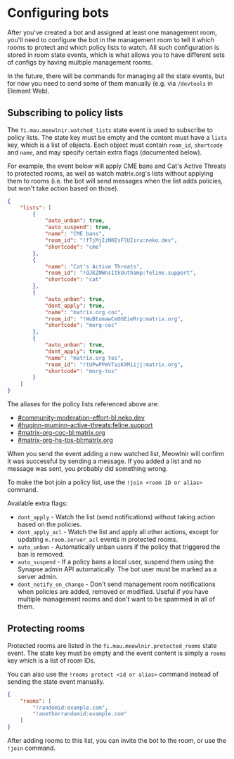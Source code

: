 # Configuring bots
After you've created a bot and assigned at least one management room, you'll
need to configure the bot in the management room to tell it which rooms to
protect and which policy lists to watch. All such configuration is stored in
room state events, which is what allows you to have different sets of configs by
having multiple management rooms.

In the future, there will be commands for managing all the state events, but for
now you need to send some of them manually (e.g. via `/devtools` in Element Web).

## Subscribing to policy lists
The `fi.mau.meowlnir.watched_lists` state event is used to subscribe to policy
lists. The state key must be empty and the content must have a `lists` key,
which is a list of objects. Each object must contain `room_id`, `shortcode` and
`name`, and may specify certain extra flags (documented below).

For example, the event below will apply CME bans and Cat's Active Threats to
protected rooms, as well as watch matrix.org's lists without applying them to
rooms (i.e. the bot will send messages when the list adds policies, but won't
take action based on those).

```json
{
	"lists": [
		{
			"auto_unban": true,
			"auto_suspend": true,
			"name": "CME bans",
			"room_id": "!fTjMjIzNKEsFlUIiru:neko.dev",
			"shortcode": "cme"
		},
		{
			"name": "Cat's Active Threats",
			"room_id": "!QJKZNWnsItkUuthamp:feline.support",
			"shortcode": "cat"
		},
		{
			"auto_unban": true,
			"dont_apply": true,
			"name": "matrix.org coc",
			"room_id": "!WuBtumawCeOGEieRrp:matrix.org",
			"shortcode": "morg-coc"
		},
		{
			"auto_unban": true,
			"dont_apply": true,
			"name": "matrix.org tos",
			"room_id": "!tUPwPPmVTaiKXMiijj:matrix.org",
			"shortcode": "morg-tos"
		}
	]
}
```

The aliases for the policy lists referenced above are:

* [#community-moderation-effort-bl:neko.dev](https://matrix.to/#/#community-moderation-effort-bl:neko.dev)
* [#huginn-muminn-active-threats:feline.support](https://matrix.to/#/#huginn-muminn-active-threats:feline.support)
* [#matrix-org-coc-bl:matrix.org](https://matrix.to/#/#matrix-org-coc-bl:matrix.org)
* [#matrix-org-hs-tos-bl:matrix.org](https://matrix.to/#/#matrix-org-hs-tos-bl:matrix.org)

When you send the event adding a new watched list, Meowlnir will confirm it was
successful by sending a message. If you added a list and no message was sent,
you probably did something wrong.

To make the bot join a policy list, use the `!join <room ID or alias>` command.

Available extra flags:

* `dont_apply` - Watch the list (send notifications) without taking action based
  on the policies.
* `dont_apply_acl` - Watch the list and apply all other actions, except for
  updating `m.room.server_acl` events in protected rooms.
* `auto_unban` - Automatically unban users if the policy that triggered the ban
  is removed.
* `auto_suspend` - If a policy bans a local user, suspend them using the Synapse
  admin API automatically. The bot user must be marked as a server admin.
* `dont_notify_on_change` - Don't send management room notifications when
  policies are added, removed or modified. Useful if you have multiple
  management rooms and don't want to be spammed in all of them.

## Protecting rooms
Protected rooms are listed in the `fi.mau.meowlnir.protected_rooms` state event.
The state key must be empty and the event content is simply a `rooms` key which
is a list of room IDs.

You can also use the `!rooms protect <id or alias>` command instead of sending
the state event manually.

```json
{
	"rooms": [
		"!randomid:example.com",
		"!anotherrandomid:example.com"
	]
}
```

After adding rooms to this list, you can invite the bot to the room, or use the
`!join` command.
